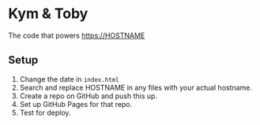 # Kym & Toby

The code that powers <https://HOSTNAME>

## Setup

1. Change the date in `index.html`
2. Search and replace HOSTNAME in any files with your actual hostname.
3. Create a repo on GitHub and push this up.
4. Set up GitHub Pages for that repo.
5. Test for deploy.